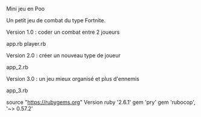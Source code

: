 Mini jeu en Poo

Un petit jeu de combat du type Fortnite.

Version 1.0 : coder un combat entre 2 joueurs

app.rb player.rb

Version 2.0 : créer un nouveau type de joueur

app_2.rb

Version 3.0 : un jeu mieux organisé et plus d'ennemis

app_3.rb

source "https://rubygems.org"
Version ruby '2.6.1'
gem 'pry'
gem 'rubocop', '~> 0.57.2'